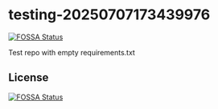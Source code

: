 # testing-20250707173439976
[![FOSSA Status](https://app.fossa.com/api/projects/git%2Bgithub.com%2Fkirogum%2Ftesting-20250707173439976.svg?type=shield)](https://app.fossa.com/projects/git%2Bgithub.com%2Fkirogum%2Ftesting-20250707173439976?ref=badge_shield)

Test repo with empty requirements.txt


## License
[![FOSSA Status](https://app.fossa.com/api/projects/git%2Bgithub.com%2Fkirogum%2Ftesting-20250707173439976.svg?type=large)](https://app.fossa.com/projects/git%2Bgithub.com%2Fkirogum%2Ftesting-20250707173439976?ref=badge_large)